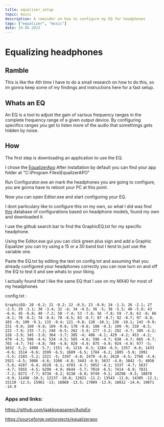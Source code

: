 ```yaml
---
title: equalizer_setup
topic: music
description: A reminder on how to configure my EQ for headphones
tags: ["equalizer", "music"]
date: 29.06.2023
---
```


# Equalizing headphones

## Ramble

This is like the 4th time I have to do a small research on how to do this, so im gonna keep some of my findings and instructions here for a fast setup.

## Whats an EQ

An EQ is a tool to adjust the gain of various frequency ranges in the complete frequency range of a given output device. By configuring specifics ranges you get to listen more of the audio that somethings gets hidden by noise.

## How

The first step is downloading an application to use the EQ.

I chose the [EqualizerApo](https://sourceforge.net/projects/equalizerapo)
After installation by default you can find your app folder at "C:\Program Files\EqualizerAPO"

Run Configurator.exe an mark the headphones you are going to configure, you are gonna have to reboot your PC at this point.

Now you can open Editor.exe and start configuring your EQ.

I dont particulary like to configure this on my own, so what I did was find [this](https://github.com/jaakkopasanen/AutoEq) database of configurations based on headphone models, found my own and downloaded it.

I use the github search bar to find the GraphicEQ.txt for my specific headphone.

Using the Editor.exe gui you can click green plus sign and add a Graphic Equalizer you can try using a 15 or a 30 band but I tend to just use the variable one.

Paste the EQ.txt by editing the text on config.txt and assuming that you already configured your headphones correctly you can now turn on and off the EQ to test it and see whats to your liking.

I actually found that I like the same EQ that I use on my MX40 for most of my headphones

config.txt :

```
GraphicEQ: 20 -0.2; 21 -0.2; 22 -0.5; 23 -0.9; 24 -1.3; 26 -2.1; 27 -2.5; 29 -3.1; 30 -3.4; 32 -4; 34 -4.5; 36 -5; 38 -5.5; 40 -5.9; 43 -6.4; 45 -6.8; 48 -7.2; 50 -7.4; 53 -7.6; 56 -7.8; 59 -7.9; 63 -8; 66 -8.1; 70 -8.2; 74 -8.4; 78 -8.5; 83 -8.7; 87 -8.7; 92 -8.7; 97 -8.8; 103 -9; 109 -9.1; 115 -9.4; 121 -9.8; 128 -10.1; 136 -10.1; 143 -9.9; 151 -9.8; 160 -9.8; 169 -9.8; 178 -9.6; 188 -9.3; 199 -9; 210 -8.5; 222 -7.9; 235 -7.2; 248 -6.5; 262 -5.9; 277 -5.2; 292 -4.7; 309 -4.2; 326 -3.9; 345 -3.6; 364 -3.7; 385 -4; 406 -4.1; 429 -4.2; 453 -4.2; 479 -4.3; 506 -4.4; 534 -4.5; 565 -4.6; 596 -4.7; 630 -4.7; 665 -4.7; 703 -4.7; 743 -4.8; 784 -4.8; 829 -4.9; 875 -4.9; 924 -4.9; 977 -5; 1032 -5.2; 1090 -5.7; 1151 -6; 1216 -6.3; 1284 -6.5; 1357 -6.6; 1433 -6.6; 1514 -6.6; 1599 -6.5; 1689 -6.5; 1784 -6.2; 1885 -5.8; 1991 -5.5; 2103 -5.2; 2221 -5; 2347 -4.8; 2479 -4.6; 2618 -4.5; 2766 -4.4; 2921 -4.5; 3086 -4.6; 3260 -4.8; 3443 -4.9; 3637 -4.8; 3842 -5; 4058 -5.6; 4287 -6.4; 4528 -6.1; 4783 -4.7; 5052 -4.1; 5337 -4.7; 5637 -4.7; 5955 -4.5; 6290 -4.9; 6644 -5.7; 7018 -6.5; 7414 -6.9; 7831 -7.2; 8272 -7.7; 8738 -8.2; 9230 -8.8; 9749 -9.2; 10298 -9.5; 10878 -9.9; 11490 -10.3; 12137 -10.8; 12821 -11.2; 13543 -11.6; 14305 -12.1; 15110 -12.5; 15961 -13; 16860 -13.5; 17809 -13.9; 18812 -14.4; 19871 -14.9
```

### Apps and links:

https://github.com/jaakkopasanen/AutoEq

https://sourceforge.net/projects/equalizerapo
